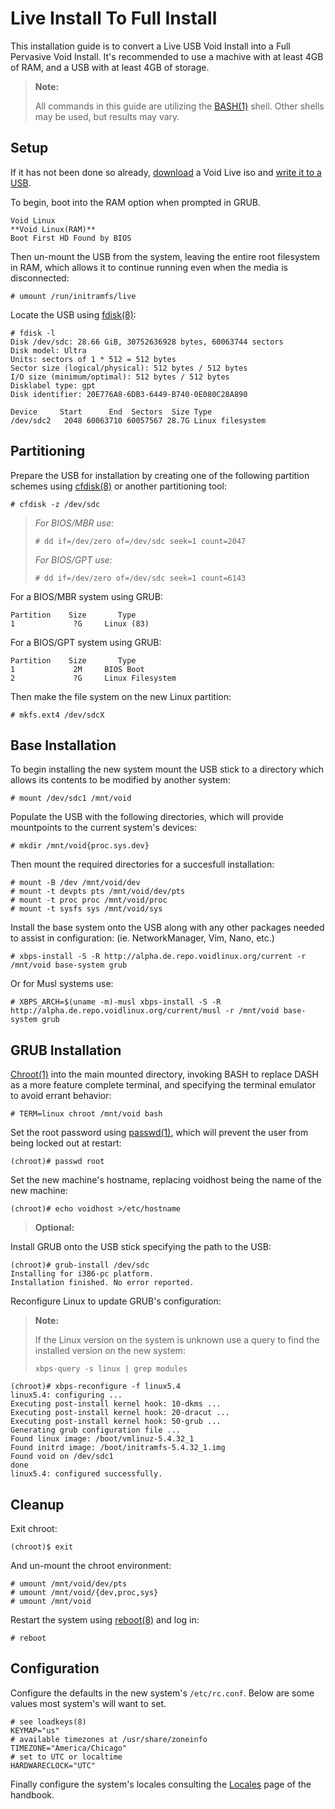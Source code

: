 # Live Install To Full Install

This installation guide is to convert a Live USB Void Install into a Full
Pervasive Void Install. It's recommended to use a machive with at least 4GB of
RAM, and a USB with at least 4GB of storage.

> **Note:**
> 
> All commands in this guide are utilizing the
> [BASH(1)](https://man.voidlinux.org/bash) shell. Other shells may be used, but
> results may vary.

## Setup

If it has not been done so already, [download](./../live-images/downloading.md)
a Void Live iso and [write it to a USB](./../live-images/prep.md).

To begin, boot into the RAM option when prompted in GRUB.

```
Void Linux
**Void Linux(RAM)**
Boot First HD Found by BIOS
```

Then un-mount the USB from the system, leaving the entire root filesystem in
RAM, which allows it to continue running even when the media is disconnected:

```
# umount /run/initramfs/live
```

Locate the USB using [fdisk(8)](https://man.voidlinux.org/fdisk):

```
# fdisk -l
Disk /dev/sdc: 28.66 GiB, 30752636928 bytes, 60063744 sectors
Disk model: Ultra           
Units: sectors of 1 * 512 = 512 bytes
Sector size (logical/physical): 512 bytes / 512 bytes
I/O size (minimum/optimal): 512 bytes / 512 bytes
Disklabel type: gpt
Disk identifier: 20E776A8-6DB3-6449-B740-0E080C28A890

Device     Start      End  Sectors  Size Type
/dev/sdc2   2048 60063710 60057567 28.7G Linux filesystem
```

## Partitioning

Prepare the USB for installation by creating one of the following partition
schemes using [cfdisk(8)](https://man.voidlinux.org/cfdisk) or another
partitioning tool:

`# cfdisk -z /dev/sdc`

> *For BIOS/MBR use:*
> 
> `# dd if=/dev/zero of=/dev/sdc seek=1 count=2047`
> 
> *For BIOS/GPT use:*
> 
> `# dd if=/dev/zero of=/dev/sdc seek=1 count=6143`

For a BIOS/MBR system using GRUB:

```
Partition    Size       Type
1             ?G     Linux (83)
```

For a BIOS/GPT system using GRUB:

```
Partition    Size       Type
1             2M     BIOS Boot
2             ?G     Linux Filesystem
```

Then make the file system on the new Linux partition:

`# mkfs.ext4 /dev/sdcX`

## Base Installation

To begin installing the new system mount the USB stick to a directory which
allows its contents to be modified by another system:

`# mount /dev/sdc1 /mnt/void`

Populate the USB with the following directories, which will provide mountpoints
to the current system's devices:

`# mkdir /mnt/void{proc.sys.dev}`

Then mount the required directories for a succesfull installation:

```
# mount -B /dev /mnt/void/dev
# mount -t devpts pts /mnt/void/dev/pts
# mount -t proc proc /mnt/void/proc
# mount -t sysfs sys /mnt/void/sys
```

Install the base system onto the USB along with any other packages needed to
assist in configuration: (ie. NetworkManager, Vim, Nano, etc.)

`# xbps-install -S -R http://alpha.de.repo.voidlinux.org/current -r /mnt/void
base-system grub`

Or for Musl systems use:

`# XBPS_ARCH=$(uname -m)-musl xbps-install -S -R
http://alpha.de.repo.voidlinux.org/current/musl -r /mnt/void base-system grub`

## GRUB Installation

[Chroot(1)](https://man.voidlinux.org/chroot) into the main mounted directory,
invoking BASH to replace DASH as a more feature complete terminal, and
specifying the terminal emulator to avoid errant behavior:

`# TERM=linux chroot /mnt/void bash`

Set the root password using [passwd(1)](https://man.voidlinux.org/passwd), which
will prevent the user from being locked out at restart:

`(chroot)# passwd root`

Set the new machine's hostname, replacing voidhost being the name of the new
machine:

`(chroot)# echo voidhost >/etc/hostname`

> **Optional:**

Install GRUB onto the USB stick specifying the path to the USB:

```
(chroot)# grub-install /dev/sdc
Installing for i386-pc platform.
Installation finished. No error reported.
```

Reconfigure Linux to update GRUB's configuration:

> **Note:**
> 
> If the Linux version on the system is unknown use a query to find the
> installed version on the new system:
> 
> `xbps-query -s linux | grep modules`

```
(chroot)# xbps-reconfigure -f linux5.4
linux5.4: configuring ...
Executing post-install kernel hook: 10-dkms ...
Executing post-install kernel hook: 20-dracut ...
Executing post-install kernel hook: 50-grub ...
Generating grub configuration file ...
Found linux image: /boot/vmlinuz-5.4.32_1
Found initrd image: /boot/initramfs-5.4.32_1.img
Found void on /dev/sdc1
done
linux5.4: configured successfully.
```

## Cleanup

Exit chroot:

`(chroot)$ exit`

And un-mount the chroot environment:

```
# umount /mnt/void/dev/pts
# umount /mnt/void/{dev,proc,sys}
# umount /mnt/void
```

Restart the system using [reboot(8)](https://man.voidlinux.org/reboot) and log
in:

`# reboot`

## Configuration

Configure the defaults in the new system's `/etc/rc.conf`. Below are some values
most system's will want to set.

`````````
# see loadkeys(8)
KEYMAP="us"
# available timezones at /usr/share/zoneinfo
TIMEZONE="America/Chicago"
# set to UTC or localtime
HARDWARECLOCK="UTC"
`````````

Finally configure the system's locales consulting the
[Locales](./../../config/locales.md) page of the handbook.
